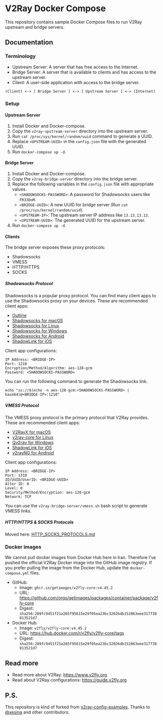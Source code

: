 # V2Ray Docker Compose

This repository contains sample Docker Compose files to run V2Ray upstream and bridge servers.

## Documentation

### Terminology

* Upstream Server: A server that has free access to the Internet.
* Bridge Server: A server that is available to clients and has access to the upstream server.
* Client: A user-side application with access to the bridge server.

```
(Client) <-> [ Bridge Server ] <-> [ Upstream Server ] <-> (Internet)
```

### Setup

#### Upstream Server

1. Install Docker and Docker-compose.
1. Copy the `v2ray-upstream-server` directory into the upstream server.
1. Run ```cat /proc/sys/kernel/random/uuid``` command to generate a UUID.
1. Replace `<UPSTREAM-UUID>` in the `config.json` file with the generated UUID.
1. Run `docker-compose up -d`.

#### Bridge Server

1. Install Docker and Docker-compose.
1. Copy the `v2ray-bridge-server` directory into the bridge server.
1. Replace the following variables in the `config.json` file with appropriate values.
    * `<SHADOWSOCKS-PASSWORD>`: A password for Shadowsocks users like `FR33DoM`.
    * `<BRIDGE-UUID>`: A new UUID for bridge server (Run ```cat /proc/sys/kernel/random/uuid```).
    * `<UPSTREAM-IP>`: The upstream server IP address like `13.13.13.13`.
    * `<UPSTREAM-UUID>`: The generated UUID for the upstream server.
1. Run `docker-compose up -d`. 

#### Clients

The bridge server exposes these proxy protocols:
* Shadowsocks
* VMESS
* HTTP/HTTPS
* SOCKS

##### Shadowsocks Protocol

Shadowsocks is a popular proxy protocol.
You can find many client apps to use the Shadowsocks proxy on your devices.
These are recommended client apps:
* [Outline](https://getoutline.org/get-started/#step-3)
* [Shadowsocks for macOS](https://github.com/shadowsocks/ShadowsocksX-NG/releases)
* [Shadowsocks for Linux](https://github.com/shadowsocks/shadowsocks-libev)
* [Shadowsocks for Windows](https://github.com/shadowsocks/shadowsocks-windows/releases)
* [Shadowsocks for Android](https://github.com/shadowsocks/shadowsocks-android/releases)
* [ShadowLink for iOS](https://apps.apple.com/us/app/shadowlink-shadowsocks-vpn/id1439686518)

Client app configurations:

```
IP Address: <BRIDGE-IP>
Port: 1210
Encryption/Method/Algorithm: aes-128-gcm
Password: <SHADOWSOCKS-PASSWORD>
```

You can run the following command to generate the Shadowsocks link.

```shell
echo "ss://$(echo -n aes-128-gcm:<SHADOWSOCKS-PASSWORD> | base64)@<BRIDGE-IP>:1210"
```

##### VMESS Protocol

The VMESS proxy protocol is the primary protocol that V2Ray provides.
These are recommended client apps:
* [V2RayX for macOS](https://github.com/Cenmrev/V2RayX/releases)
* [v2ray-core for Linux](https://github.com/v2ray/v2ray-core)
* [Qv2ray for Windows](https://qv2ray.net)
* [ShadowLink for iOS](https://apps.apple.com/us/app/shadowlink-shadowsocks-vpn/id1439686518)
* [v2rayNG for Android](https://github.com/2dust/v2rayNG)

Client app configurations:

```
IP Address: <BRIDGE-IP>
Port: 1310
ID/UUID/UserID: <BRIDGE-UUID>
Alter ID: 0
Level: 0
Security/Method/Encryption: aes-128-gcm
Network: TCP
```

You can use the `v2ray-bridge-server/vmess.sh` bash script to generate VMESS links.

##### HTTP/HTTPS & SOCKS Protocols

Moved here: [HTTP_SOCKS_PROTOCOLS.md](HTTP_SOCKS_PROTOCOLS.md)

### Docker images

We cannot pull docker images from Docker Hub here in Iran.
Therefore I've pushed the official V2Ray Docker image into the GitHub image registry.
If you prefer pulling the image from the Docker Hub, update the `docker-compose.yml` files.

* GitHub:
  * Image: ```ghcr.io/getimages/v2fly-core:v4.45.2```
  * URL: https://github.com/orgs/getimages/packages/container/package/v2fly-core
  * Digest: `sha256:289fc9451f21a265f95615e29f05ea23bc32026db152863eee317738813521d7`
* Docker Hub:
  * Image: ```v2fly/v2fly-core:v4.45.2```
  * URL: https://hub.docker.com/r/v2fly/v2fly-core/tags
  * Digest: `sha256:289fc9451f21a265f95615e29f05ea23bc32026db152863eee317738813521d7`
  
## Read more

* Read more about V2Ray: https://www.v2fly.org
* Read about V2Ray configurations: https://guide.v2fly.org

## P.S.

This repository is kind of forked from [v2ray-config-examples](https://github.com/xesina/v2ray-config-examples).
Thanks to [@xesina](https://github.com/xesina) and other contributors.
